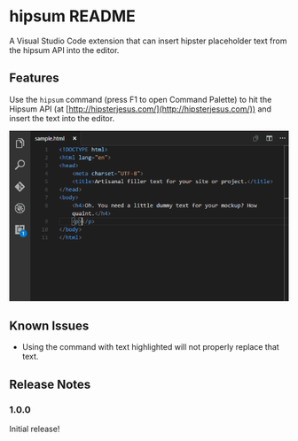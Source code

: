 # hipsum README

A Visual Studio Code extension that can insert hipster placeholder text from the hipsum API into the editor.

## Features

Use the `hipsum` command (press F1 to open Command Palette) to hit the Hipsum API (at [http://hipsterjesus.com/](http://hipsterjesus.com/)) and insert the text into the editor.

![alt text](./Animation.gif "Functionality Preview")

<!-- Tip: Many popular extensions utilize animations. This is an excellent way to show off your extension! We recommend short, focused animations that are easy to follow.

## Requirements

If you have any requirements or dependencies, add a section describing those and how to install and configure them.

## Extension Settings

Include if your extension adds any VS Code settings through the `contributes.configuration` extension point.

For example:

This extension contributes the following settings:

* `myExtension.enable`: enable/disable this extension
* `myExtension.thing`: set to `blah` to do something
-->
## Known Issues

* Using the command with text highlighted will not properly replace that text.

## Release Notes

### 1.0.0

Initial release!